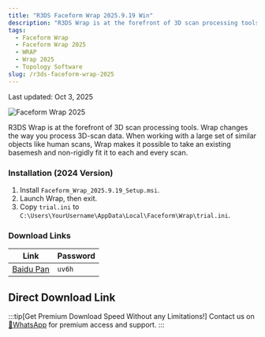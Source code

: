 ```yaml
---
title: "R3DS Faceform Wrap 2025.9.19 Win"
description: "R3DS Wrap is at the forefront of 3D scan processing tools, changing the way you work with 3D scan data."
tags:
  - Faceform Wrap
  - Faceform Wrap 2025
  - WRAP
  - Wrap 2025
  - Topology Software
slug: /r3ds-faceform-wrap-2025
---
```


Last updated: Oct 3, 2025

![Faceform Wrap 2025](https://www.gfxcamp.com/wp-content/uploads/2025/10/Faceform-Wrap-2025.jpg)

R3DS Wrap is at the forefront of 3D scan processing tools. Wrap changes the way you process 3D-scan data. When working with a large set of similar objects like human scans, Wrap makes it possible to take an existing basemesh and non-rigidly fit it to each and every scan.

### Installation (2024 Version)

1.  Install `Faceform_Wrap_2025.9.19_Setup.msi`.
2.  Launch Wrap, then exit.
3.  Copy `trial.ini` to `C:\Users\YourUsername\AppData\Local\Faceform\Wrap\trial.ini`.

### Download Links

| Link                                                              | Password |
| ----------------------------------------------------------------- | -------- |
| [Baidu Pan](https://pan.baidu.com/s/1EPrZXslJz2QFjZYtjcXV_A?pwd=uv6h) | `uv6h`   |

## Direct Download Link
:::tip[Get Premium Download Speed Without any Limitations!]
Contact us on [💬WhatsApp](https://wa.me/+8613237610083) for premium  access and support.
:::